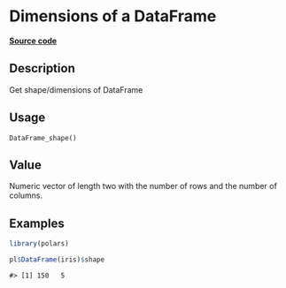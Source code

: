

# Dimensions of a DataFrame

[**Source code**](https://github.com/pola-rs/r-polars/tree/main/R/dataframe__frame.R#L429)

## Description

Get shape/dimensions of DataFrame

## Usage

<pre><code class='language-R'>DataFrame_shape()
</code></pre>

## Value

Numeric vector of length two with the number of rows and the number of
columns.

## Examples

``` r
library(polars)

pl$DataFrame(iris)$shape
```

    #> [1] 150   5
